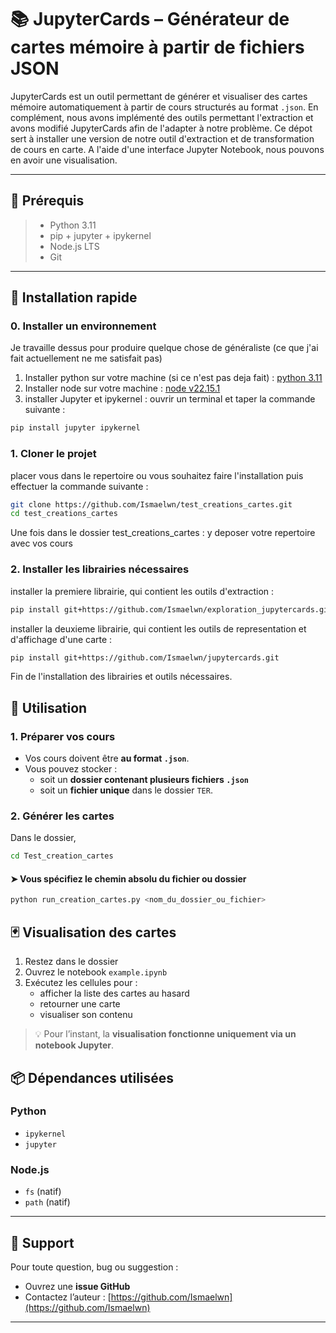 
# 📚 JupyterCards – Générateur de cartes mémoire à partir de fichiers JSON

JupyterCards est un outil permettant de générer et visualiser des cartes mémoire automatiquement à partir de cours structurés au format `.json`. En complément, nous avons implémenté des outils permettant l'extraction et avons modifié JupyterCards afin de l'adapter à notre problème.
Ce dépot sert à installer une version de notre outil d'extraction et de transformation de cours en carte. A l'aide d'une interface Jupyter Notebook, nous pouvons en avoir une visualisation.

---

## 🧰 Prérequis

> - Python 3.11
> - pip + jupyter + ipykernel
> - Node.js LTS
> - Git

---

## 🚀 Installation rapide

### 0. Installer un environnement 


Je travaille dessus pour produire quelque chose de généraliste (ce que j'ai fait actuellement ne me satisfait pas)

1. Installer python sur votre machine (si ce n'est pas deja fait) : [python 3.11](https://www.python.org/downloads/release/python-3110/)
2. Installer node sur votre machine : [node v22.15.1](https://nodejs.org/fr/download)
3. installer Jupyter et ipykernel : 
ouvrir un terminal et taper la commande suivante :
```bash
pip install jupyter ipykernel
```

### 1. Cloner le projet
placer vous dans le repertoire ou vous souhaitez faire l'installation puis effectuer la commande suivante :

```bash
git clone https://github.com/Ismaelwn/test_creations_cartes.git
cd test_creations_cartes
```

Une fois dans le dossier test_creations_cartes :
y deposer votre repertoire avec vos cours 

### 2. Installer les librairies nécessaires

installer la premiere librairie, qui contient les outils d'extraction :
```bash
pip install git+https://github.com/Ismaelwn/exploration_jupytercards.git
```
installer la deuxieme librairie, qui contient les outils de representation et d'affichage d'une carte :
```bash
pip install git+https://github.com/Ismaelwn/jupytercards.git
```

Fin de l'installation des librairies et outils nécessaires.

## 🧪 Utilisation

### 1. Préparer vos cours

- Vos cours doivent être **au format `.json`**.
- Vous pouvez stocker :
  - soit un **dossier contenant plusieurs fichiers `.json`**
  - soit un **fichier unique** dans le dossier `TER`.

### 2. Générer les cartes

Dans le dossier, 

```bash
cd Test_creation_cartes
```

#### ➤ Vous spécifiez le chemin absolu du fichier ou dossier

```bash
python run_creation_cartes.py <nom_du_dossier_ou_fichier>
```



## 🃏 Visualisation des cartes

1. Restez dans le dossier 
2. Ouvrez le notebook `example.ipynb`
3. Exécutez les cellules pour :
   - afficher la liste des cartes au hasard
   - retourner une carte
   - visualiser son contenu

> 💡 Pour l’instant, la **visualisation fonctionne uniquement via un notebook Jupyter**.


## 📦 Dépendances utilisées

### Python
- `ipykernel`
- `jupyter`

### Node.js
- `fs` (natif)
- `path` (natif)

---

## 🙋 Support

Pour toute question, bug ou suggestion :

- Ouvrez une **issue GitHub**
- Contactez l’auteur : [https://github.com/Ismaelwn](https://github.com/Ismaelwn)

---

